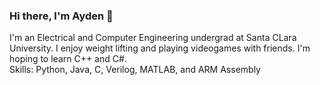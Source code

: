 ### Hi there, I'm Ayden 👋

I'm an Electrical and Computer Engineering undergrad at Santa CLara University. I enjoy weight lifting and playing videogames with friends. I'm hoping to learn C++ and C#.
<br>Skills: Python, Java, C, Verilog, MATLAB, and ARM Assembly
